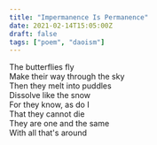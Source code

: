 ```yaml
---
title: "Impermanence Is Permanence"
date: 2021-02-14T15:05:00Z
draft: false
tags: ["poem", "daoism"]
---
```


The butterflies fly  
Make their way through the sky  
Then they melt into puddles  
Dissolve like the snow  
For they know, as do I  
That they cannot die  
They are one and the same  
With all that's around
